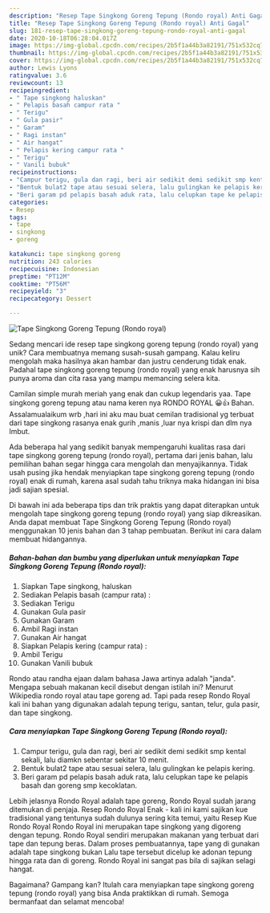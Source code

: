 ```yaml
---
description: "Resep Tape Singkong Goreng Tepung (Rondo royal) Anti Gagal"
title: "Resep Tape Singkong Goreng Tepung (Rondo royal) Anti Gagal"
slug: 181-resep-tape-singkong-goreng-tepung-rondo-royal-anti-gagal
date: 2020-10-18T06:28:04.017Z
image: https://img-global.cpcdn.com/recipes/2b5f1a44b3a82191/751x532cq70/tape-singkong-goreng-tepung-rondo-royal-foto-resep-utama.jpg
thumbnail: https://img-global.cpcdn.com/recipes/2b5f1a44b3a82191/751x532cq70/tape-singkong-goreng-tepung-rondo-royal-foto-resep-utama.jpg
cover: https://img-global.cpcdn.com/recipes/2b5f1a44b3a82191/751x532cq70/tape-singkong-goreng-tepung-rondo-royal-foto-resep-utama.jpg
author: Lewis Lyons
ratingvalue: 3.6
reviewcount: 13
recipeingredient:
- " Tape singkong haluskan"
- " Pelapis basah campur rata "
- " Terigu"
- " Gula pasir"
- " Garam"
- " Ragi instan"
- " Air hangat"
- " Pelapis kering campur rata "
- " Terigu"
- " Vanili bubuk"
recipeinstructions:
- "Campur terigu, gula dan ragi, beri air sedikit demi sedikit smp kental sekali, lalu diamkn sebentar sekitar 10 menit."
- "Bentuk bulat2 tape atau sesuai selera, lalu gulingkan ke pelapis kering."
- "Beri garam pd pelapis basah aduk rata, lalu celupkan tape ke pelapis basah dan goreng smp kecoklatan."
categories:
- Resep
tags:
- tape
- singkong
- goreng

katakunci: tape singkong goreng 
nutrition: 243 calories
recipecuisine: Indonesian
preptime: "PT12M"
cooktime: "PT56M"
recipeyield: "3"
recipecategory: Dessert

---
```



![Tape Singkong Goreng Tepung (Rondo royal)](https://img-global.cpcdn.com/recipes/2b5f1a44b3a82191/751x532cq70/tape-singkong-goreng-tepung-rondo-royal-foto-resep-utama.jpg)

Sedang mencari ide resep tape singkong goreng tepung (rondo royal) yang unik? Cara membuatnya memang susah-susah gampang. Kalau keliru mengolah maka hasilnya akan hambar dan justru cenderung tidak enak. Padahal tape singkong goreng tepung (rondo royal) yang enak harusnya sih punya aroma dan cita rasa yang mampu memancing selera kita.

Camilan simple murah meriah yang enak dan cukup legendaris yaa. Tape singkong goreng tepung atau nama keren nya RONDO ROYAL 😀👍 Bahan. Assalamualaikum wrb ,hari ini aku mau buat cemilan tradisional yg terbuat dari tape singkong rasanya enak gurih ,manis ,luar nya krispi dan dlm nya lmbut.

Ada beberapa hal yang sedikit banyak mempengaruhi kualitas rasa dari tape singkong goreng tepung (rondo royal), pertama dari jenis bahan, lalu pemilihan bahan segar hingga cara mengolah dan menyajikannya. Tidak usah pusing jika hendak menyiapkan tape singkong goreng tepung (rondo royal) enak di rumah, karena asal sudah tahu triknya maka hidangan ini bisa jadi sajian spesial.


Di bawah ini ada beberapa tips dan trik praktis yang dapat diterapkan untuk mengolah tape singkong goreng tepung (rondo royal) yang siap dikreasikan. Anda dapat membuat Tape Singkong Goreng Tepung (Rondo royal) menggunakan 10 jenis bahan dan 3 tahap pembuatan. Berikut ini cara dalam membuat hidangannya.

<!--inarticleads1-->

##### Bahan-bahan dan bumbu yang diperlukan untuk menyiapkan Tape Singkong Goreng Tepung (Rondo royal):

1. Siapkan  Tape singkong, haluskan
1. Sediakan  Pelapis basah (campur rata) :
1. Sediakan  Terigu
1. Gunakan  Gula pasir
1. Gunakan  Garam
1. Ambil  Ragi instan
1. Gunakan  Air hangat
1. Siapkan  Pelapis kering (campur rata) :
1. Ambil  Terigu
1. Gunakan  Vanili bubuk


Rondo atau randha ejaan dalam bahasa Jawa artinya adalah &#34;janda&#34;. Mengapa sebuah makanan kecil disebut dengan istilah ini? Menurut Wikipedia rondo royal atau tape goreng ad. Tapi pada resep Rondo Royal kali ini bahan yang digunakan adalah tepung terigu, santan, telur, gula pasir, dan tape singkong. 

<!--inarticleads2-->

##### Cara menyiapkan Tape Singkong Goreng Tepung (Rondo royal):

1. Campur terigu, gula dan ragi, beri air sedikit demi sedikit smp kental sekali, lalu diamkn sebentar sekitar 10 menit.
1. Bentuk bulat2 tape atau sesuai selera, lalu gulingkan ke pelapis kering.
1. Beri garam pd pelapis basah aduk rata, lalu celupkan tape ke pelapis basah dan goreng smp kecoklatan.


Lebih jelasnya Rondo Royal adalah tape goreng, Rondo Royal sudah jarang ditemukan di penjaja. Resep Rondo Royal Enak - kali ini kami sajikan kue tradisional yang tentunya sudah dulunya sering kita temui, yaitu Resep Kue Rondo Royal Rondo Royal ini merupakan tape singkong yang digoreng dengan tepung. Rondo Royal sendiri merupakan makanan yang terbuat dari tape dan tepung beras. Dalam proses pembuatannya, tape yang di gunakan adalah tape singkong bukan Lalu tape tersebut dicelup ke adonan tepung hingga rata dan di goreng. Rondo Royal ini sangat pas bila di sajikan selagi hangat. 

Bagaimana? Gampang kan? Itulah cara menyiapkan tape singkong goreng tepung (rondo royal) yang bisa Anda praktikkan di rumah. Semoga bermanfaat dan selamat mencoba!
